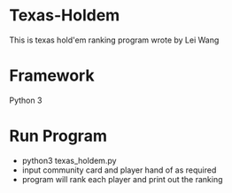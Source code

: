 # Texas-Holdem
This is texas hold'em ranking program wrote by Lei Wang

# Framework
Python 3

# Run Program
 - python3 texas_holdem.py
 - input community card and player hand of as required
 - program will rank each player and print out the ranking

